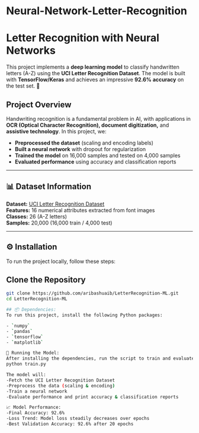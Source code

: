 # Neural-Network-Letter-Recognition
# Letter Recognition with Neural Networks

This project implements a **deep learning model** to classify handwritten letters (A-Z) using the **UCI Letter Recognition Dataset**. The model is built with **TensorFlow/Keras** and achieves an impressive **92.6% accuracy** on the test set. 🚀  

## Project Overview

Handwriting recognition is a fundamental problem in AI, with applications in **OCR (Optical Character Recognition), document digitization,** and **assistive technology**. In this project, we:  

- **Preprocessed the dataset** (scaling and encoding labels)  
- **Built a neural network** with dropout for regularization  
- **Trained the model** on 16,000 samples and tested on 4,000 samples  
- **Evaluated performance** using accuracy and classification reports  

---

## 📊 Dataset Information  

**Dataset:** [UCI Letter Recognition Dataset](https://archive.ics.uci.edu/ml/datasets/Letter+Recognition)  
**Features:** 16 numerical attributes extracted from font images  
**Classes:** 26 (A-Z letters)  
**Samples:** 20,000 (16,000 train / 4,000 test)  

---

## ⚙️ Installation  

To run the project locally, follow these steps:  
## Clone the Repository  
```sh
git clone https://github.com/aribashuaib/LetterRecognition-ML.git
cd LetterRecognition-ML

## 📦 Dependencies:
To run this project, install the following Python packages:

- `numpy`
- `pandas`
- `tensorflow`
- `matplotlib`

🚀 Running the Model:
After installing the dependencies, run the script to train and evaluate the model:
python train.py

The model will:
-Fetch the UCI Letter Recognition Dataset
-Preprocess the data (scaling & encoding)
-Train a neural network
-Evaluate performance and print accuracy & classification reports

📈 Model Performance:
-Final Accuracy: 92.6%
-Loss Trend: Model loss steadily decreases over epochs
-Best Validation Accuracy: 92.6% after 20 epochs



